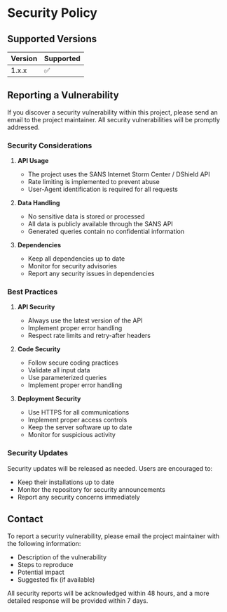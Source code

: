# Security Policy

## Supported Versions

| Version | Supported          |
| ------- | ------------------ |
| 1.x.x   | :white_check_mark: |

## Reporting a Vulnerability

If you discover a security vulnerability within this project, please send an email to the project maintainer. All security vulnerabilities will be promptly addressed.

### Security Considerations

1. **API Usage**
   - The project uses the SANS Internet Storm Center / DShield API
   - Rate limiting is implemented to prevent abuse
   - User-Agent identification is required for all requests

2. **Data Handling**
   - No sensitive data is stored or processed
   - All data is publicly available through the SANS API
   - Generated queries contain no confidential information

3. **Dependencies**
   - Keep all dependencies up to date
   - Monitor for security advisories
   - Report any security issues in dependencies

### Best Practices

1. **API Security**
   - Always use the latest version of the API
   - Implement proper error handling
   - Respect rate limits and retry-after headers

2. **Code Security**
   - Follow secure coding practices
   - Validate all input data
   - Use parameterized queries
   - Implement proper error handling

3. **Deployment Security**
   - Use HTTPS for all communications
   - Implement proper access controls
   - Keep the server software up to date
   - Monitor for suspicious activity

### Security Updates

Security updates will be released as needed. Users are encouraged to:
- Keep their installations up to date
- Monitor the repository for security announcements
- Report any security concerns immediately

## Contact

To report a security vulnerability, please email the project maintainer with the following information:
- Description of the vulnerability
- Steps to reproduce
- Potential impact
- Suggested fix (if available)

All security reports will be acknowledged within 48 hours, and a more detailed response will be provided within 7 days. 